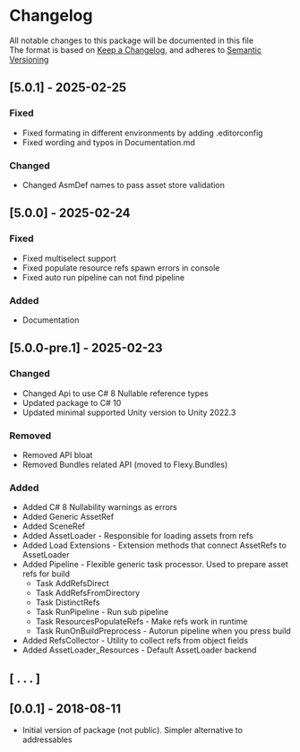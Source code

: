 ﻿# Changelog

All notable changes to this package will be documented in this file  
The format is based on [Keep a Changelog](https://keepachangelog.com/en/1.1.0/),
and adheres to [Semantic Versioning](https://semver.org/spec/v2.0.0.html)

## [5.0.1] - 2025-02-25

### Fixed

- Fixed formating in different environments by adding .editorconfig 
- Fixed wording and typos in Documentation.md 

### Changed

- Changed AsmDef names to pass asset store validation

## [5.0.0] - 2025-02-24

### Fixed

- Fixed multiselect support
- Fixed populate resource refs spawn errors in console
- Fixed auto run pipeline can not find pipeline

### Added

- Documentation

## [5.0.0-pre.1] - 2025-02-23

### Changed

- Changed Api to use C# 8 Nullable reference types 
- Updated package to C# 10
- Updated minimal supported Unity version to Unity 2022.3

### Removed

- Removed API bloat
- Removed Bundles related API (moved to Flexy.Bundles)

### Added

- Added C# 8 Nullability warnings as errors 
- Added Generic AssetRef<T>
- Added SceneRef
- Added AssetLoader - Responsible for loading assets from refs
- Added Load Extensions - Extension methods that connect AssetRefs to AssetLoader
- Added Pipeline - Flexible generic task processor. Used to prepare asset refs for build
  - Task AddRefsDirect
  - Task AddRefsFromDirectory
  - Task DistinctRefs
  - Task RunPipeline - Run sub pipeline
  - Task ResourcesPopulateRefs - Make refs work in runtime
  - Task RunOnBuildPreprocess - Autorun pipeline when you press build
- Added RefsCollector - Utility to collect refs from object fields
- Added AssetLoader_Resources - Default AssetLoader backend

## [ . . . ]

## [0.0.1] - 2018-08-11

- Initial version of package (not public). Simpler alternative to addressables

